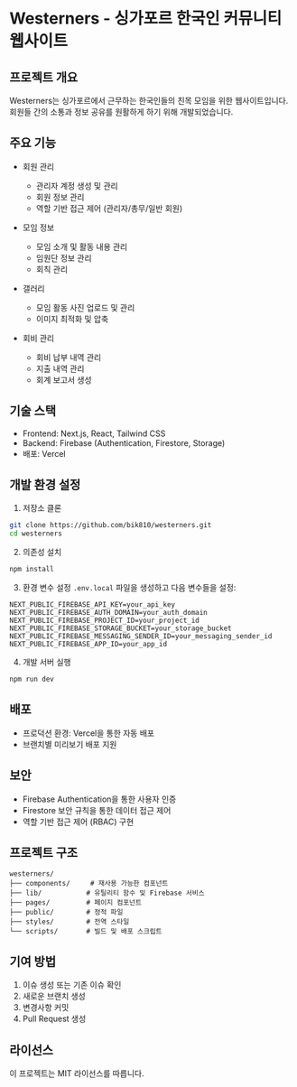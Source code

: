 # Westerners - 싱가포르 한국인 커뮤니티 웹사이트

## 프로젝트 개요
Westerners는 싱가포르에서 근무하는 한국인들의 친목 모임을 위한 웹사이트입니다. 회원들 간의 소통과 정보 공유를 원활하게 하기 위해 개발되었습니다.

## 주요 기능
- 회원 관리
  - 관리자 계정 생성 및 관리
  - 회원 정보 관리
  - 역할 기반 접근 제어 (관리자/총무/일반 회원)

- 모임 정보
  - 모임 소개 및 활동 내용 관리
  - 임원단 정보 관리
  - 회칙 관리

- 갤러리
  - 모임 활동 사진 업로드 및 관리
  - 이미지 최적화 및 압축

- 회비 관리
  - 회비 납부 내역 관리
  - 지출 내역 관리
  - 회계 보고서 생성

## 기술 스택
- Frontend: Next.js, React, Tailwind CSS
- Backend: Firebase (Authentication, Firestore, Storage)
- 배포: Vercel

## 개발 환경 설정
1. 저장소 클론
```bash
git clone https://github.com/bik810/westerners.git
cd westerners
```

2. 의존성 설치
```bash
npm install
```

3. 환경 변수 설정
`.env.local` 파일을 생성하고 다음 변수들을 설정:
```
NEXT_PUBLIC_FIREBASE_API_KEY=your_api_key
NEXT_PUBLIC_FIREBASE_AUTH_DOMAIN=your_auth_domain
NEXT_PUBLIC_FIREBASE_PROJECT_ID=your_project_id
NEXT_PUBLIC_FIREBASE_STORAGE_BUCKET=your_storage_bucket
NEXT_PUBLIC_FIREBASE_MESSAGING_SENDER_ID=your_messaging_sender_id
NEXT_PUBLIC_FIREBASE_APP_ID=your_app_id
```

4. 개발 서버 실행
```bash
npm run dev
```

## 배포
- 프로덕션 환경: Vercel을 통한 자동 배포
- 브랜치별 미리보기 배포 지원

## 보안
- Firebase Authentication을 통한 사용자 인증
- Firestore 보안 규칙을 통한 데이터 접근 제어
- 역할 기반 접근 제어 (RBAC) 구현

## 프로젝트 구조
```
westerners/
├── components/     # 재사용 가능한 컴포넌트
├── lib/           # 유틸리티 함수 및 Firebase 서비스
├── pages/         # 페이지 컴포넌트
├── public/        # 정적 파일
├── styles/        # 전역 스타일
└── scripts/       # 빌드 및 배포 스크립트
```

## 기여 방법
1. 이슈 생성 또는 기존 이슈 확인
2. 새로운 브랜치 생성
3. 변경사항 커밋
4. Pull Request 생성

## 라이선스
이 프로젝트는 MIT 라이선스를 따릅니다.
